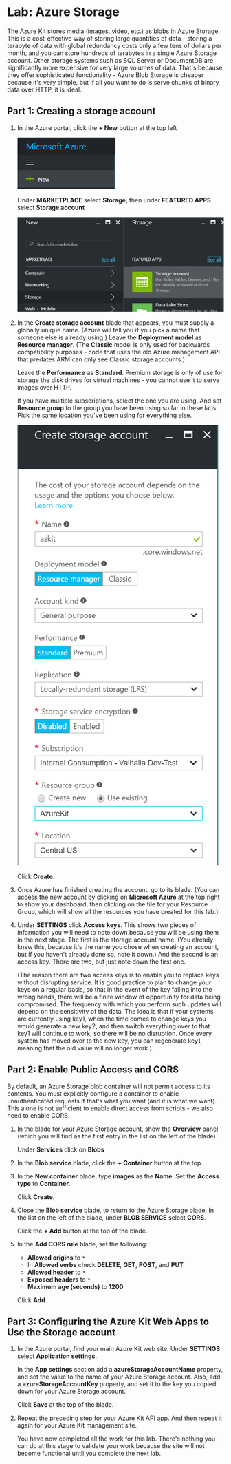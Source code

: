 # Lab: Azure Storage

The Azure Kit stores media (images, video, etc.) as blobs in Azure Storage.
This is a cost-effective way of storing large quantities of data - storing
a terabyte of data with global redundancy costs only a few tens of dollars
per month, and you can store hundreds of terabytes in a single Azure Storage
account. Other storage systems such as SQL Server or DocumentDB are significantly
more expensive for very large volumes of data. That's because they offer
sophisticated functionality - Azure Blob Storage is cheaper because it's
very simple, but if all you want to do is serve chunks of binary data over
HTTP, it is ideal.

## Part 1: Creating a storage account

1.  In the Azure portal, click the **+ New** button at the top left

    ![Add](media/AzurePortalNew.png)

    Under **MARKETPLACE** select **Storage**, then under **FEATURED APPS**
    select **Storage account**

    ![Add storage account](media/AzurePortalNewStorage.png)

2.  In the **Create storage account** blade that appears, you must supply a
    globally unique name. (Azure will tell you if you pick a name that someone
    else is already using.) Leave the **Deployment model** as **Resource manager**.
    (The **Classic** model is only used for backwards compatibility purposes - code
    that uses the old Azure management API that predates ARM can only see Classic
    storage accounts.)

    Leave the **Performance** as **Standard**. Premium storage is only of use for
    storage the disk drives for virtual machines - you cannot use it to serve
    images over HTTP.

    If you have multiple subscriptions, select the one you are using. And
    set **Resource group** to the group you have been using so far in these labs.
    Pick the same location you've been using for everything else.

    ![Create storage account](media/CreateAzureStorageAccount.png)

    Click **Create**.

3.  Once Azure has finished creating the account, go to its blade. (You can access
    the new account by clicking on **Microsoft Azure** at the top right to show your
    dashboard, then clicking on the tile for your Resource Group, which will show
    all the resources you have created for this lab.)

4.  Under **SETTINGS** click **Access keys**. This shows two pieces of information
    you will need to note down because you will be using them in the next stage.
    The first is the storage account name. (You already knew this, because it's the
    name you chose when creating an account, but if you haven't already done so, note
    it down.) And the second is an access key. There are two, but just note down the
    first one.

    (The reason there are two access keys is to enable you to replace keys without
    disrupting service. It is good practice to plan to change your keys on a regular
    basis, so that in the event of the key falling into the wrong hands, there will be
    a finite window of opportunity for data being compromised. The frequency with
    which you perform such updates will depend on the sensitivity of the data. The
    idea is that if your systems are currently using key1, when the time comes to
    change keys you would generate a new key2, and then switch everything over to that.
    key1 will continue to work, so there will be no disruption. Once every system has
    moved over to the new key, you can regenerate key1, meaning that the old value
    will no longer work.)

## Part 2: Enable Public Access and CORS

By default, an Azure Storage blob container will not permit access to its contents.
You must explicitly configure a container to enable unauthenticated requests if
that's what you want (and it is what we want). This alone is not sufficient to
enable direct access from scripts - we also need to enable CORS.

1.  In the blade for your Azure Storage account, show the **Overview** panel (which
    you will find as the first entry in the list on the left of the blade).

    Under **Services** click on **Blobs**

2.  In the **Blob service** blade, click the **+ Container** button at the top.

3.  In the **New container** blade, type **images** as the **Name**. Set the
    **Access type** to **Container**.

    Click **Create**.

4.  Close the **Blob service** blade, to return to the Azure Storage blade. In
    the list on the left of the blade, under **BLOB SERVICE** select **CORS**.

    Click the **+ Add** button at the top of the blade.

5.  In the **Add CORS rule** blade, set the following:
     * **Allowed origins** to `*`
     * In **Allowed verbs** check **DELETE**, **GET**, **POST**, and **PUT**
     * **Allowed header** to `*`
     * **Exposed headers** to `*`
     * **Maximum age (seconds)** to **1200**
    
    Click **Add**.


## Part 3: Configuring the Azure Kit Web Apps to Use the Storage account

1.  In the Azure portal, find your main Azure Kit web site. Under **SETTINGS**
    select **Application settings**.

    In the **App settings** section add a **azureStorageAccountName** property,
    and set the value to the name of your Azure Storage account. Also, add a
    **azureStorageAccountKey** property, and set it to the key you copied down
    for your Azure Storage account.

    Click **Save** at the top of the blade.

2.  Repeat the preceding step for your Azure Kit API app. And then repeat it again
    for your Azure Kit management site.

    You have now completed all the work for this lab. There's nothing you can do
    at this stage to validate your work because the site will not become functional
    until you complete the next lab.